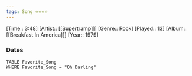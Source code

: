 ```yaml
---
tags: Song ⭐⭐⭐⭐ 
---
```

[Time:: 3:48]
[Artist:: [[Supertramp]]]
[Genre:: Rock]
[Played:: 13]
[Album:: [[Breakfast In America]]]
[Year:: 1979]
### Dates
````dataview
TABLE Favorite_Song
WHERE Favorite_Song = "Oh Darling"
````